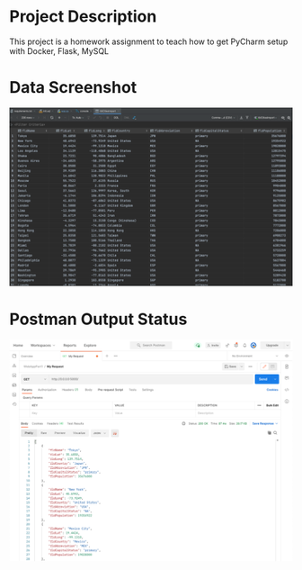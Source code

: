 # Project Description
This project is a homework assignment to teach how to get PyCharm setup with Docker, Flask, MySQL

# Data Screenshot
![Cities Data Query](screenshots/citiesDataQuery.png)

# Postman Output Status
![Postman Request Result](screenshots/postman.png)